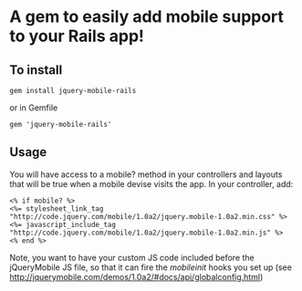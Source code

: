 # A gem to easily add mobile support to your Rails app!


## To install

	gem install jquery-mobile-rails

  or in Gemfile

	gem 'jquery-mobile-rails'

## Usage

You will have access to a mobile? method in your controllers and layouts that will be true 
when a mobile devise visits the app. In your controller, add:

	<% if mobile? %>
	<%= stylesheet_link_tag "http://code.jquery.com/mobile/1.0a2/jquery.mobile-1.0a2.min.css" %><%= javascript_include_tag "http://code.jquery.com/mobile/1.0a2/jquery.mobile-1.0a2.min.js" %>
	<% end %>
	
Note, you want to have your custom JS code included before the jQueryMobile JS file, so 
that it can fire the *mobileinit* hooks you set up (see http://jquerymobile.com/demos/1.0a2/#docs/api/globalconfig.html)